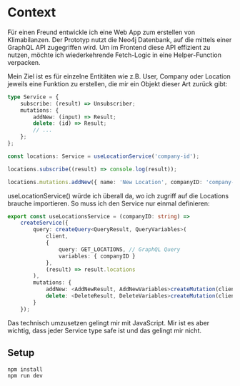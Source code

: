 # Context

Für einen Freund entwickle ich eine Web App zum erstellen von Klimabilanzen. Der Prototyp nutzt die Neo4j Datenbank, auf die mittels einer GraphQL API zugegriffen wird. Um im Frontend diese API effizient zu nutzen, möchte ich wiederkehrende Fetch-Logic in eine Helper-Function verpacken.

Mein Ziel ist es für einzelne Entitäten wie z.B. User, Company oder Location jeweils eine Funktion zu erstellen, die mir ein Objekt dieser Art zurück gibt:

```ts
type Service = {
	subscribe: (result) => Unsubscriber;
	mutations: {
		addNew: (input) => Result;
		delete: (id) => Result;
		// ...
	};
};

const locations: Service = useLocationService('company-id');

locations.subscribe((result) => console.log(result));

locations.mutations.addNew({ name: 'New Location', companyID: 'company-owning-the-location' });
```

useLocationService() würde ich überall da, wo ich zugriff auf die Locations brauche importieren.
So muss ich den Service nur einmal definieren:

```ts
export const useLocationsService = (companyID: string) =>
	createService({
		query: createQuery<QueryResult, QueryVariables>(
			client,
			{
				query: GET_LOCATIONS, // GraphQL Query
				variables: { companyID }
			},
			(result) => result.locations
		),
		mutations: {
			addNew: <AddNewResult, AddNewVariables>createMutation(client, { mutation: CREATE_LOCATION }),
			delete: <DeleteResult, DeleteVariables>createMutation(client, { mutation: DELETE_LOCATION })
		}
	});
```

Das technisch umzusetzen gelingt mir mit JavaScript. Mir ist es aber wichtig, dass jeder Service type safe ist und das gelingt mir nicht.

## Setup

```bash
npm install
npm run dev
```
